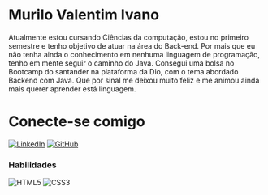 # Murilo Valentim Ivano

Atualmente estou cursando Ciências da computação, estou no primeiro semestre e tenho objetivo de atuar na área do Back-end.
Por mais que eu não tenha ainda o conhecimento em nenhuma linguagem de programação, tenho em mente seguir o caminho do Java.
Consegui uma bolsa no Bootcamp do santander na plataforma da Dio, com o tema abordado Backend com Java. Que por sinal me deixou muito feliz e me animou ainda mais querer aprender está linguagem.

# Conecte-se comigo

[![LinkedIn](https://img.shields.io/badge/LinkedIn-0077B5?style=for-the-badge&logo=linkedin&logoColor=white)](https://www.linkedin.com/in/murilo-valentim-1a7661273/)
[![GitHub](https://img.shields.io/badge/GitHub-100000?style=for-the-badge&logo=github&logoColor=white)](https://github.com/muriloIvano)

### Habilidades

![HTML5](https://img.shields.io/badge/HTML-000?style=for-the-badge&logo=html5&logoColor=30A3DC)
![CSS3](https://img.shields.io/badge/CSS3-000?style=for-the-badge&logo=css3&logoColor=E94D5F)
